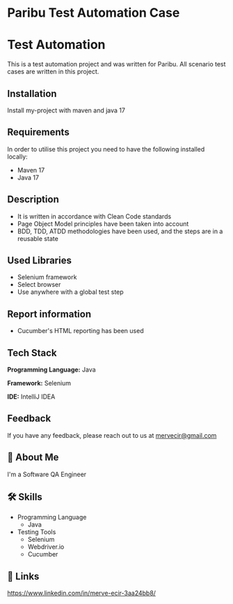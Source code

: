# Paribu Test Automation Case 

# Test Automation

This is a test automation project and was written for Paribu. All scenario test cases are written in this project.

## Installation

Install my-project with maven and java 17

## Requirements

In order to utilise this project you need to have the following installed locally:

* Maven 17
* Java 17

## Description

* It is written in accordance with Clean Code standards
* Page Object Model principles have been taken into account
* BDD, TDD, ATDD methodologies have been used, and the steps are in a reusable state

## Used Libraries

- Selenium framework
- Select browser
- Use anywhere with a global test step

## Report information

* Cucumber's HTML reporting has been used

## Tech Stack

**Programming Language:** Java

**Framework:** Selenium

**IDE:** IntelliJ IDEA

## Feedback

If you have any feedback, please reach out to us at mervecir@gmail.com

## 🚀 About Me
I'm a Software QA Engineer

## 🛠 Skills

+ Programming Language
    + Java
+ Testing Tools
    * Selenium
    * Webdriver.io
    * Cucumber

## 🔗 Links
https://www.linkedin.com/in/merve-ecir-3aa24bb8/